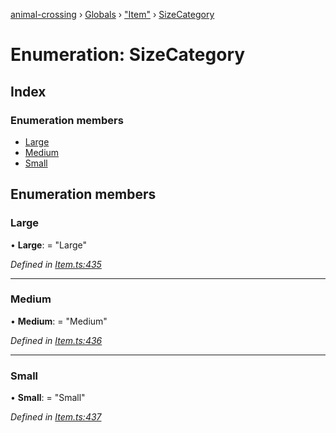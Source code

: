[animal-crossing](../README.md) › [Globals](../globals.md) › ["Item"](../modules/_item_.md) › [SizeCategory](_item_.sizecategory.md)

# Enumeration: SizeCategory

## Index

### Enumeration members

* [Large](_item_.sizecategory.md#large)
* [Medium](_item_.sizecategory.md#medium)
* [Small](_item_.sizecategory.md#small)

## Enumeration members

###  Large

• **Large**: = "Large"

*Defined in [Item.ts:435](https://github.com/Norviah/animal-crossing/blob/7daadc1/module/types/Item.ts#L435)*

___

###  Medium

• **Medium**: = "Medium"

*Defined in [Item.ts:436](https://github.com/Norviah/animal-crossing/blob/7daadc1/module/types/Item.ts#L436)*

___

###  Small

• **Small**: = "Small"

*Defined in [Item.ts:437](https://github.com/Norviah/animal-crossing/blob/7daadc1/module/types/Item.ts#L437)*
